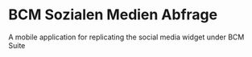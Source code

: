 # BCM Sozialen Medien Abfrage

A mobile application for replicating the social media widget under BCM Suite
